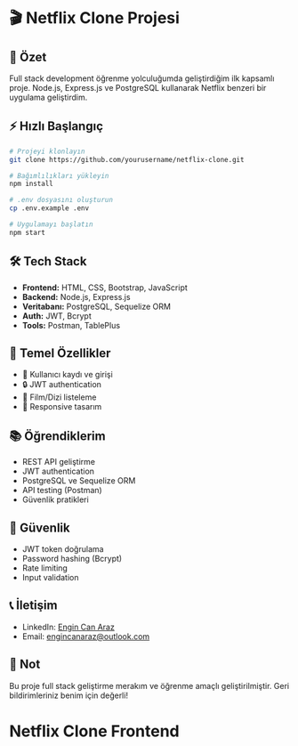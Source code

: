 # 🎬 Netflix Clone Projesi

## 📌 Özet
Full stack development öğrenme yolculuğumda geliştirdiğim ilk kapsamlı proje. Node.js, Express.js ve PostgreSQL kullanarak Netflix benzeri bir uygulama geliştirdim.

## ⚡️ Hızlı Başlangıç
```bash
# Projeyi klonlayın
git clone https://github.com/yourusername/netflix-clone.git

# Bağımlılıkları yükleyin
npm install

# .env dosyasını oluşturun
cp .env.example .env

# Uygulamayı başlatın
npm start
```

## 🛠 Tech Stack
- **Frontend:** HTML, CSS, Bootstrap, JavaScript
- **Backend:** Node.js, Express.js
- **Veritabanı:** PostgreSQL, Sequelize ORM
- **Auth:** JWT, Bcrypt
- **Tools:** Postman, TablePlus

## 🔑 Temel Özellikler
- 👤 Kullanıcı kaydı ve girişi
- 🔒 JWT authentication
- 🎯 Film/Dizi listeleme
- 📱 Responsive tasarım

## 📚 Öğrendiklerim
- REST API geliştirme
- JWT authentication
- PostgreSQL ve Sequelize ORM
- API testing (Postman)
- Güvenlik pratikleri

## 🔐 Güvenlik
- JWT token doğrulama
- Password hashing (Bcrypt)
- Rate limiting
- Input validation

## 📞 İletişim
- LinkedIn: [Engin Can Araz](https://www.linkedin.com/in/engincanaraz/)
- Email: engincanaraz@outlook.com

## 📝 Not
Bu proje full stack geliştirme merakım ve öğrenme amaçlı geliştirilmiştir. Geri bildirimleriniz benim için değerli!



# Netflix Clone Frontend

